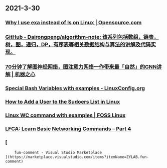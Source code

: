 
## 2021-3-30

### [Why I use exa instead of ls on Linux | Opensource.com](https://opensource.com/article/21/3/replace-ls-exa)

### [GitHub - Dairongpeng/algorithm-note: 该系列包括数组，链表，树，图，递归，DP，有序表等相关数据结构与算法的讲解及代码实现。](https://github.com/Dairongpeng/algorithm-note)

### [70分钟了解图神经网络，图注意力网络一作带来最「自然」的GNN讲解 | 机器之心](https://www.jiqizhixin.com/articles/2021-03-28-3)

### [Special Bash Variables with examples - LinuxConfig.org](https://linuxconfig.org/special-bash-variables-with-examples)

### [How to Add a User to the Sudoers List in Linux](https://www.makeuseof.com/add-user-to-sudoers/)

### [Linux WC command with examples | FOSS Linux](https://www.fosslinux.com/45753/linux-wc-command-examples.htm/)

### [LFCA: Learn Basic Networking Commands – Part 4](https://www.tecmint.com/basic-networking-commands/)

### [
        fun-comment - Visual Studio Marketplace
    ](https://marketplace.visualstudio.com/items?itemName=ZYLAB.fun-comment)